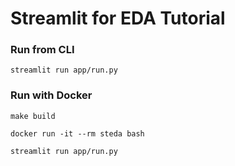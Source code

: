 # Streamlit for EDA Tutorial

### Run from CLI
`streamlit run app/run.py`

### Run with Docker
`make build`

`docker run -it --rm steda bash`

`streamlit run app/run.py`
